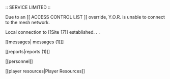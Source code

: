 ---
---
:: SERVICE LIMITED ::

Due to an [[ ACCESS CONTROL LIST ]] override, Y.O.R. is unable to connect to the mesh network. 

Local connection to [[Site 17]] established. . .

[[messages| messages (1)]]

[[reports|reports (1)]]

[[personnel]]

[[player resources|Player Resources]]